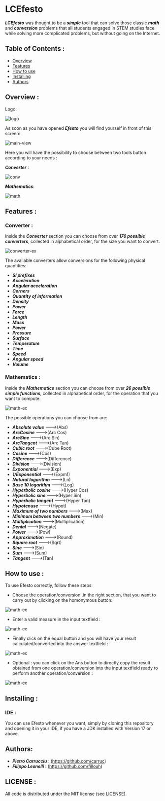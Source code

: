# LCEfesto
***LCEfesto*** was thought to be a ***simple*** tool that can solve those classic ***math*** and
***conversion*** problems that all students engaged in STEM studies face while solving more complicated problems,
but without going on the Internet.

## Table of Contents :
* [Overview](#overview-)
* [Features](#features-)
* [How to use](#how-to-use-)
* [Installing](#installing-)
* [Authors](#authors-)

## Overview :
Logo:

![logo](/src/main/resources/com/lcefesto/efesto.png)

As soon as you have opened ***Efesto*** you will find yourself in front of this screen:


![main-view](/src/main/resources/com/lcefesto/images/Pagina%20principale.PNG)


Here you will have the possibility to choose between two tools button according to your needs :

***Converter*** :

![conv](/src/main/resources/com/lcefesto/images/conv.PNG)

***Mathematics***:

![math](/src/main/resources/com/lcefesto/images/math.PNG)

## Features :
### Converter :
Inside the ***Converter*** section you can choose from over ***176 possible converters***, 
collected in alphabetical order, for the size you want to convert.


![converter-ex](/src/main/resources/com/lcefesto/images/conveex.PNG)

The available converters allow conversions for the following physical quantities:
* ***SI prefixes***
* ***Acceleration*** 
* ***Angular acceleration***
* ***Corners***
* ***Quantity of information*** 
* ***Density*** 
* ***Power*** 
* ***Force*** 
* ***Length***
* ***Mass*** 
* ***Power*** 
* ***Pressure*** 
* ***Surface*** 
* ***Temperature*** 
* ***Time*** 
* ***Speed***
* ***Angular speed***
* ***Volume***

### Mathematics :
Inside the ***Mathematics*** section you can choose from over ***26 possible simple functions***,
collected in alphabetical order, for the operation that you want to compute.


![math-ex](/src/main/resources/com/lcefesto/images/mathex.PNG)

The possible operations you can choose from are:
* ***Absolute value*** --->(Abs)
* ***ArcCosine*** --->(Arc Cos)
* ***ArcSine*** --->(Arc Sin)
* ***ArcTangent*** --->(Arc Tan)
* ***Cubic root*** --->(Cube Root)
* ***Cosine*** --->(Cos)
* ***Difference*** --->(Difference)
* ***Division*** --->(Division)
* ***Exponential*** --->(Exp)
* ***1/Exponential*** --->(Expm1)
* ***Natural logarithm*** --->(Ln)
* ***Base 10 logarithm*** --->(Log)
* ***Hyperbolic cosine*** --->(Hyper Cos)
* ***Hyperbolic sine*** --->(Hyper Sin)
* ***Hyperbolic tangent*** --->(Hyper Tan)
* ***Hypotenuse*** --->(Hypot)
* ***Maximum of two numbers*** --->(Max)
* ***Minimum between two numbers*** --->(Min)
* ***Multiplication*** --->(Multiplication)
* ***Denial*** --->(Negate)
* ***Power*** --->(Pow)
* ***Approximation*** --->(Round)
* ***Square root*** --->(Sqrt)
* ***Sine*** --->(Sin)
* ***Sum*** --->(Sum)
* ***Tangent*** --->(Tan)


## How to use :
To use Efesto correctly, follow these steps:
* Choose the operation/conversion ,in the right section, that you want to carry out by clicking on the 
homonymous button:

![math-ex](/src/main/resources/com/lcefesto/images/methos.PNG)
* Enter a valid measure in the input textfield :

![math-ex](/src/main/resources/com/lcefesto/images/input.PNG)
* Finally click on the equal button and you will have your result calculated/converted into the answer textfield :

![math-ex](/src/main/resources/com/lcefesto/images/output.PNG)
* Optional : you can click on the Ans button to directly copy the result obtained from one operation/conversion 
into the input textfield ready to perform another operation/conversion :

![math-ex](/src/main/resources/com/lcefesto/images/ans.PNG)

## Installing :
### IDE :
You can use Efesto whenever you want, simply by cloning this repository and opening it in your IDE, 
if you have a JDK installed with Version 17 or above.

## Authors:
* ***Pietro Carrucciu*** : (https://github.com/carruc)
* ***Filippo Leonelli*** : (https://github.com/fillouh)

## LICENSE :
All code is distributed under the MIT license (see LICENSE).



